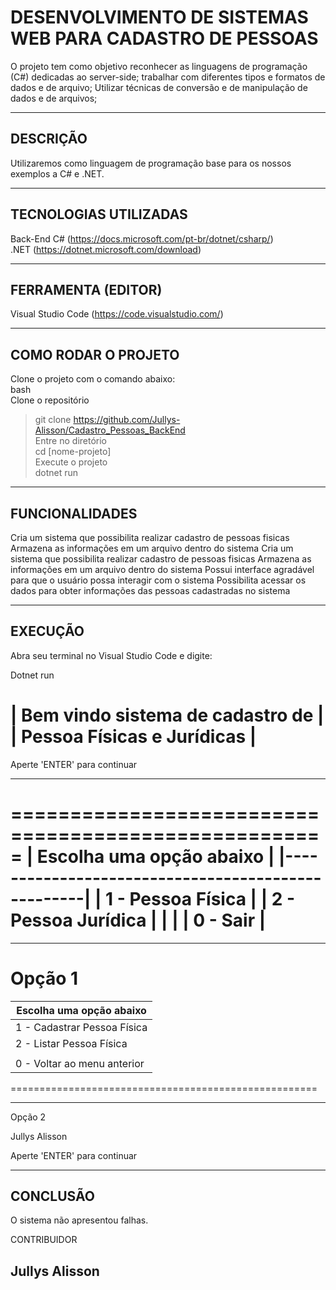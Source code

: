 # DESENVOLVIMENTO DE SISTEMAS  WEB PARA CADASTRO DE PESSOAS

O projeto tem como objetivo reconhecer as linguagens de programação (C#) dedicadas ao server-side;
trabalhar com diferentes tipos e formatos de dados e de arquivo;
Utilizar técnicas de conversão e de manipulação de dados e de arquivos;

-------------------------------------------------------------------------------------------------------------------------------------------------------------------------
## DESCRIÇÃO
Utilizaremos como linguagem de programação base para os nossos exemplos a C# e .NET.

-------------------------------------------------------------------------------------------------------------------------------------------------------------------------
## TECNOLOGIAS UTILIZADAS

Back-End
C# (https://docs.microsoft.com/pt-br/dotnet/csharp/)  
.NET (https://dotnet.microsoft.com/download)  

-------------------------------------------------------------------------------------------------------------------------------------------------------------------------
## FERRAMENTA (EDITOR)

Visual Studio Code (https://code.visualstudio.com/)

-------------------------------------------------------------------------------------------------------------------------------------------------------------------------
## COMO RODAR O PROJETO
 
Clone o projeto com o comando abaixo:  
bash  
Clone o repositório  
>git clone https://github.com/Jullys-Alisson/Cadastro_Pessoas_BackEnd  
Entre no diretório  
>cd [nome-projeto]  
Execute o projeto  
>dotnet run

-----------------------------------------------------------------------------------------------------------------------------------------------------------------------
## FUNCIONALIDADES

Cria um sistema que possibilita realizar cadastro de pessoas fisicas
Armazena as informações em um arquivo dentro do sistema
Cria um sistema que possibilita realizar cadastro de pessoas fisicas
Armazena as informações em um arquivo dentro do sistema
Possui interface agradável para que o usuário possa interagir com o sistema
Possibilita acessar os dados para obter informações das pessoas cadastradas no sistema

-----------------------------------------------------------------------------------------------------------------------------------------------------------------------
## EXECUÇÃO 

Abra seu terminal no Visual Studio Code e digite:

Dotnet run





|        Bem vindo sistema de cadastro de           |
|           Pessoa Físicas e Jurídicas              |
=====================================================

Aperte 'ENTER' para continuar

-----------------------------------------------------

=====================================================
|             Escolha uma opção abaixo              |
|---------------------------------------------------|
|              1 - Pessoa Física                    |
|              2 - Pessoa Jurídica                  |
|                                                   |
|              0 - Sair                             |
=====================================================

-----------------------------------------------------
Opção 1
=====================================================
|             Escolha uma opção abaixo              |
|---------------------------------------------------|
|              1 - Cadastrar Pessoa Física          |
|              2 - Listar Pessoa Física             |
|                                                   |
|              0 - Voltar ao menu anterior          |
=====================================================

-----------------------------------------------------
Opção 2

Jullys Alisson

Aperte 'ENTER' para continuar

-----------------------------------------------------
## CONCLUSÃO

O sistema não apresentou falhas.

CONTRIBUIDOR 

## Jullys Alisson
